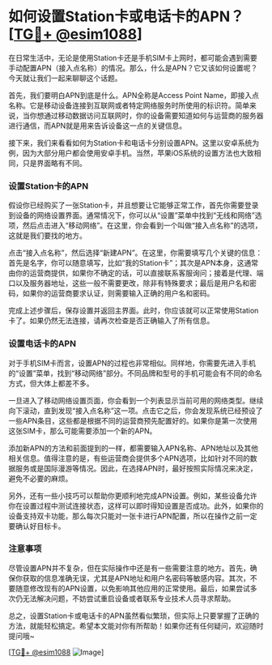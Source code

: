# 如何设置Station卡或电话卡的APN？[[TG💪+ @esim1088](https://t.me/s/esim1088)]

在日常生活中，无论是使用Station卡还是手机SIM卡上网时，都可能会遇到需要手动配置APN（接入点名称）的情况。那么，什么是APN？它又该如何设置呢？今天就让我们一起来聊聊这个话题。

首先，我们要明白APN到底是什么。APN全称是Access Point Name，即接入点名称。它是移动设备连接到互联网或者特定网络服务时所使用的标识符。简单来说，当你想通过移动数据访问互联网时，你的设备需要知道如何与运营商的服务器进行通信，而APN就是用来告诉设备这一点的关键信息。

接下来，我们来看看如何为Station卡和电话卡分别设置APN。这里以安卓系统为例，因为大部分用户都会使用安卓手机。当然，苹果iOS系统的设置方法也大致相同，只是界面略有不同。

### 设置Station卡的APN

假设你已经购买了一张Station卡，并且想要让它能够正常工作，首先你需要登录到设备的网络设置界面。通常情况下，你可以从“设置”菜单中找到“无线和网络”选项，然后点击进入“移动网络”。在这里，你会看到一个叫做“接入点名称”的选项，这就是我们要找的地方。

点击“接入点名称”，然后选择“新建APN”。在这里，你需要填写几个关键的信息：首先是名字，你可以随意填写，比如“我的Station卡”；其次是APN本身，这通常由你的运营商提供，如果你不确定的话，可以直接联系客服询问；接着是代理、端口以及服务器地址，这些一般不需要更改，除非有特殊要求；最后是用户名和密码，如果你的运营商要求认证，则需要输入正确的用户名和密码。

完成上述步骤后，保存设置并返回主界面。此时，你应该就可以正常使用Station卡了。如果仍然无法连接，请再次检查是否正确输入了所有信息。

### 设置电话卡的APN

对于手机SIM卡而言，设置APN的过程也非常相似。同样地，你需要先进入手机的“设置”菜单，找到“移动网络”部分。不同品牌和型号的手机可能会有不同的命名方式，但大体上都差不多。

一旦进入了移动网络设置页面，你会看到一个列表显示当前可用的网络类型。继续向下滚动，直到发现“接入点名称”这一项。点击它之后，你会发现系统已经预设了一些APN条目，这些都是根据不同的运营商预先配置好的。如果你是第一次使用这张SIM卡，那么可能需要添加一个新的APN。

添加新APN的方法和前面提到的一样，都需要输入APN名称、APN地址以及其他相关信息。值得注意的是，有些运营商会提供多个APN选项，比如针对不同的数据服务或是国际漫游等情况。因此，在选择APN时，最好按照实际情况来决定，避免不必要的麻烦。

另外，还有一些小技巧可以帮助你更顺利地完成APN设置。例如，某些设备允许你在设置过程中测试连接状态，这样可以即时得知设置是否成功。此外，如果你的设备支持双卡功能，那么每次只能对一张卡进行APN配置，所以在操作之前一定要确认好目标卡。

### 注意事项

尽管设置APN并不复杂，但在实际操作中还是有一些需要注意的地方。首先，确保你获取的信息准确无误，尤其是APN地址和用户名密码等敏感内容。其次，不要随意修改现有的APN设置，以免影响其他应用的正常使用。最后，如果尝试多次仍无法解决问题，不妨尝试重启设备或者联系专业技术人员寻求帮助。

总之，设置Station卡或电话卡的APN虽然看似繁琐，但实际上只要掌握了正确的方法，就能轻松搞定。希望本文能对你有所帮助！如果你还有任何疑问，欢迎随时提问哦~

[[TG💪+ @esim1088](https://t.me/s/esim1088) ![Image](https://i.postimg.cc/4NQfJmqS/Snipaste-2025-05-13-00-14-12.png)]